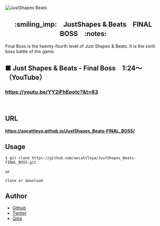 ![JustShapes Beats](https://user-images.githubusercontent.com/39142850/72562890-cfa11100-38ef-11ea-8f49-146c46706675.gif)

<h2 align="center">:smiling_imp:　JustShapes & Beats　FINAL BOSS　:notes:</h2>

Final Boss is the twenty-fourth level of Just Shapes & Beats. It is the sixth boss battle of the game.

## ■ Just Shapes & Beats - Final Boss　1:24～（YouTube）

### https://youtu.be/YY2jFhEootc?&t=83
<br>

## URL

#### https://aocattleya.github.io/JustShapes_Beats-FINAL_BOSS/

## Usage

`$ git clone https://github.com/aocattleya/JustShapes_Beats-FINAL_BOSS.git`

or

`Clone or download`

## Author

- [Github](https://github.com/aocattleya)
- [Twitter](https://twitter.com/aocattleya)
- [Qiita](https://qiita.com/aocattleya)
